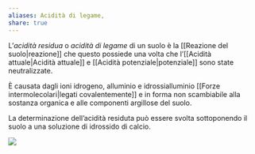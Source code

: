 ```yaml
---
aliases: Acidità di legame,
share: true
---
```

L’*acidità residua* o *acidità di legame* di un suolo è la [[Reazione del suolo|reazione]] che questo possiede una volta che l’[[Acidità attuale|Acidità attuale]] e [[Acidità potenziale|potenziale]] sono state neutralizzate.

È causata dagli ioni idrogeno, alluminio e idrossialluminio [[Forze intermolecolari|legati covalentemente]] e in forma non scambiabile alla sostanza organica e alle componenti argillose del suolo.

La determinazione dell’acidità residuta può essere svolta sottoponendo il suolo a una soluzione di idrossido di calcio.

![](5cbdf7aed221d1fdc9a819f4f7e14187_MD5%201.png)